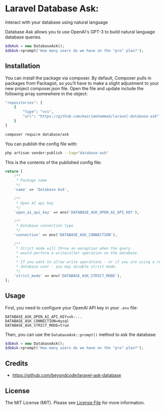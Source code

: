 # Laravel Database Ask:
Interact with your database using natural language

Database Ask allows you to use OpenAI's GPT-3 to build natural language database queries.

```php
$dbAsk = new DatabaseAsk();
$dbAsk->prompt('How many users do we have on the "pro" plan?');
```

## Installation

You can install the package via composer.
By default, Composer pulls in packages from Packagist, so you’ll have to make a slight adjustment to your new project composer.json file. Open the file and update include the following array somewhere in the object:

```bash
"repositories": [
    {
        "type": "vcs",
        "url": "https://github.com/masrimohammad/laravel-database-ask"
    }
]
```

```bash
composer require database/ask
```

You can publish the config file with:

```bash
php artisan vendor:publish --tag="database-ask"
```

This is the contents of the published config file:

```php
return [
    /**
     * Package name
     */
    'name' => 'Database Ask',

    /**
     * Open AI api key
     */
    'open_ai_api_key' => env('DATABASE_ASK_OPEN_AI_API_KEY'),

    /**
     * Database connection type
     */
    'connection' => env('DATABASE_ASK_CONNECTION'),

    /**
     * Strict mode will throw an exception when the query
     * would perform a write/alter operation on the database.
     *
     * If you want to allow write operations - or if you are using a read-only
     * database user - you may disable strict mode.
     */
    'strict_mode' => env('DATABASE_ASK_STRICT_MODE'),
];
```

## Usage

First, you need to configure your OpenAI API key in your `.env` file:

```dotenv
DATABASE_ASK_OPEN_AI_API_KEY=sk-...
DATABASE_ASK_CONNECTION=mysql
DATABASE_ASK_STRICT_MODE=true
```

Then, you can use the `DatabaseAsk::prompt()` method to ask the database:

```php
$dbAsk = new DatabaseAsk();
$dbAsk->prompt('How many users do we have on the "pro" plan?');
```

## Credits

- https://github.com/beyondcode/laravel-ask-database

## License

The MIT License (MIT). Please see [License File](LICENSE) for more information.
